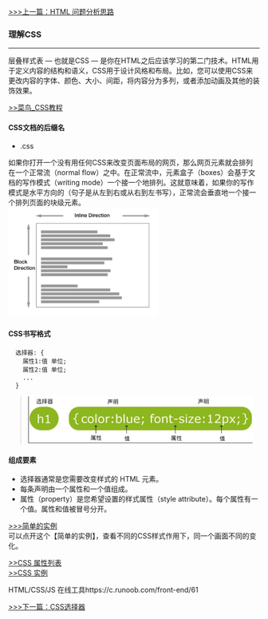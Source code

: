 [>>>上一篇：HTML 问题分析思路](../../lib/HTML/HTML问题分析思路.md)

### 理解CSS
---

层叠样式表 — 也就是CSS — 是你在HTML之后应该学习的第二门技术。HTML用于定义内容的结构和语义，CSS用于设计风格和布局。比如，您可以使用CSS来更改内容的字体、颜色、大小、间距，将内容分为多列，或者添加动画及其他的装饰效果。

[>>菜鸟_CSS教程](https://www.runoob.com/css/css-tutorial.html)

#### CSS文档的后缀名
- .css

如果你打开一个没有用任何CSS来改变页面布局的网页，那么网页元素就会排列在一个正常流（normal flow）之中。在正常流中，元素盒子（boxes）会基于文档的写作模式（writing mode）一个接一个地排列。这就意味着，如果你的写作模式是水平方向的（句子是从左到右或从右到左书写），正常流会垂直地一个接一个排列页面的块级元素。  
<img src="../../img/css01.png" width="300"/>

#### CSS书写格式
```
  选择器: {
    属性1:值 单位;
    属性2:值 单位;
    ...
  }
```
><img src="../../img/css02.png" width="450"/>  

#### 组成要素
- 选择器通常是您需要改变样式的 HTML 元素。  
- 每条声明由一个属性和一个值组成。  
- 属性（property）是您希望设置的样式属性（style attribute）。每个属性有一个值。属性和值被冒号分开。  

[>>>简单的实例](https://www.runoob.com/try/demo_source/demo_default.htm)  
可以点开这个【简单的实例】，查看不同的CSS样式作用下，同一个画面不同的变化。


[>>CSS 属性列表](https://www.runoob.com/cssref/css-reference.html)  
[>>CSS 实例](https://www.runoob.com/css/css-examples.html)



HTML/CSS/JS 在线工具https://c.runoob.com/front-end/61

[>>>下一篇：CSS选择器](../../lib/CSS/CSS选择器.md)
